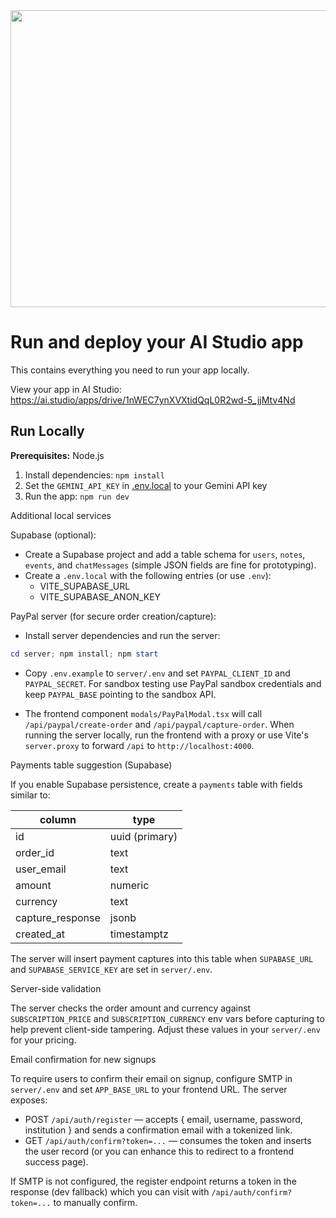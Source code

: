 <div align="center">
<img width="1200" height="475" alt="GHBanner" src="https://github.com/user-attachments/assets/0aa67016-6eaf-458a-adb2-6e31a0763ed6" />
</div>

# Run and deploy your AI Studio app

This contains everything you need to run your app locally.

View your app in AI Studio: https://ai.studio/apps/drive/1nWEC7ynXVXtidQqL0R2wd-5_jjMtv4Nd

## Run Locally

**Prerequisites:**  Node.js


1. Install dependencies:
   `npm install`
2. Set the `GEMINI_API_KEY` in [.env.local](.env.local) to your Gemini API key
3. Run the app:
   `npm run dev`

Additional local services

Supabase (optional):

- Create a Supabase project and add a table schema for `users`, `notes`, `events`, and `chatMessages` (simple JSON fields are fine for prototyping).
- Create a `.env.local` with the following entries (or use `.env`):
   - VITE_SUPABASE_URL
   - VITE_SUPABASE_ANON_KEY

PayPal server (for secure order creation/capture):

- Install server dependencies and run the server:

```powershell
cd server; npm install; npm start
```

- Copy `.env.example` to `server/.env` and set `PAYPAL_CLIENT_ID` and `PAYPAL_SECRET`. For sandbox testing use PayPal sandbox credentials and keep `PAYPAL_BASE` pointing to the sandbox API.

- The frontend component `modals/PayPalModal.tsx` will call `/api/paypal/create-order` and `/api/paypal/capture-order`. When running the server locally, run the frontend with a proxy or use Vite's `server.proxy` to forward `/api` to `http://localhost:4000`.

Payments table suggestion (Supabase)

If you enable Supabase persistence, create a `payments` table with fields similar to:

| column | type |
|---|---|
| id | uuid (primary) |
| order_id | text |
| user_email | text |
| amount | numeric |
| currency | text |
| capture_response | jsonb |
| created_at | timestamptz |

The server will insert payment captures into this table when `SUPABASE_URL` and `SUPABASE_SERVICE_KEY` are set in `server/.env`.

Server-side validation

The server checks the order amount and currency against `SUBSCRIPTION_PRICE` and `SUBSCRIPTION_CURRENCY` env vars before capturing to help prevent client-side tampering. Adjust these values in your `server/.env` for your pricing.

Email confirmation for new signups

To require users to confirm their email on signup, configure SMTP in `server/.env` and set `APP_BASE_URL` to your frontend URL. The server exposes:

- POST `/api/auth/register` — accepts { email, username, password, institution } and sends a confirmation email with a tokenized link.
- GET `/api/auth/confirm?token=...` — consumes the token and inserts the user record (or you can enhance this to redirect to a frontend success page).

If SMTP is not configured, the register endpoint returns a token in the response (dev fallback) which you can visit with `/api/auth/confirm?token=...` to manually confirm.



